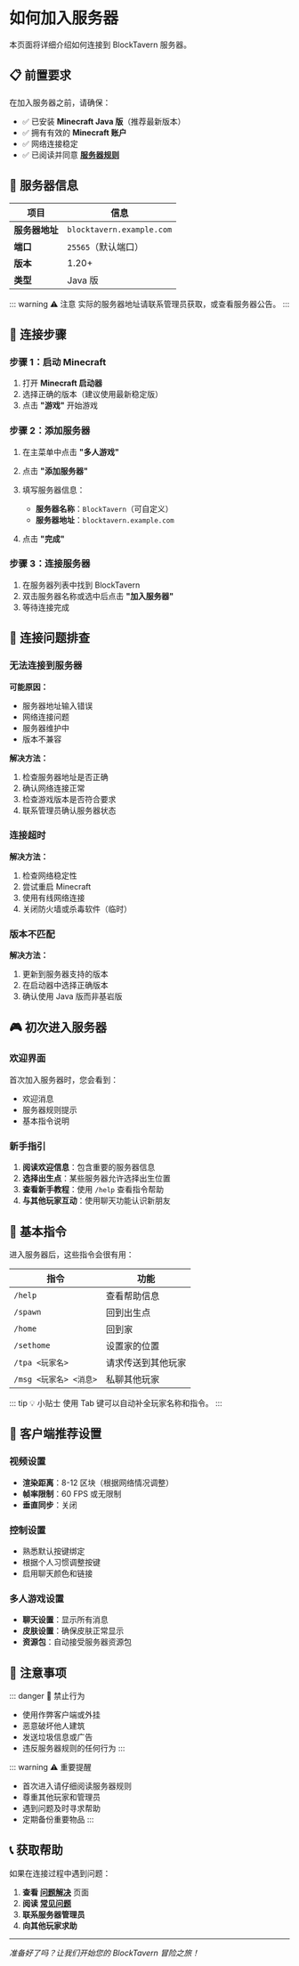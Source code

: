 # 如何加入服务器

本页面将详细介绍如何连接到 BlockTavern 服务器。

## 📋 前置要求

在加入服务器之前，请确保：

- ✅ 已安装 **Minecraft Java 版**（推荐最新版本）
- ✅ 拥有有效的 **Minecraft 账户**
- ✅ 网络连接稳定
- ✅ 已阅读并同意 **[服务器规则](./server-rules)**

## 🔗 服务器信息

| 项目 | 信息 |
|------|------|
| **服务器地址** | `blocktavern.example.com` |
| **端口** | `25565`（默认端口）|
| **版本** | 1.20+ |
| **类型** | Java 版 |

::: warning ⚠️ 注意
实际的服务器地址请联系管理员获取，或查看服务器公告。
:::

## 📖 连接步骤

### 步骤 1：启动 Minecraft

1. 打开 **Minecraft 启动器**
2. 选择正确的版本（建议使用最新稳定版）
3. 点击 **"游戏"** 开始游戏

### 步骤 2：添加服务器

1. 在主菜单中点击 **"多人游戏"**

2. 点击 **"添加服务器"**

3. 填写服务器信息：
   - **服务器名称**：`BlockTavern`（可自定义）
   - **服务器地址**：`blocktavern.example.com`

4. 点击 **"完成"**

### 步骤 3：连接服务器

1. 在服务器列表中找到 BlockTavern
2. 双击服务器名称或选中后点击 **"加入服务器"**
3. 等待连接完成

## 🔧 连接问题排查

### 无法连接到服务器

**可能原因：**
- 服务器地址输入错误
- 网络连接问题
- 服务器维护中
- 版本不兼容

**解决方法：**
1. 检查服务器地址是否正确
2. 确认网络连接正常
3. 检查游戏版本是否符合要求
4. 联系管理员确认服务器状态

### 连接超时

**解决方法：**
1. 检查网络稳定性
2. 尝试重启 Minecraft
3. 使用有线网络连接
4. 关闭防火墙或杀毒软件（临时）

### 版本不匹配

**解决方法：**
1. 更新到服务器支持的版本
2. 在启动器中选择正确版本
3. 确认使用 Java 版而非基岩版

## 🎮 初次进入服务器

### 欢迎界面
首次加入服务器时，您会看到：
- 欢迎消息
- 服务器规则提示
- 基本指令说明

### 新手指引
1. **阅读欢迎信息**：包含重要的服务器信息
2. **选择出生点**：某些服务器允许选择出生位置
3. **查看新手教程**：使用 `/help` 查看指令帮助
4. **与其他玩家互动**：使用聊天功能认识新朋友

## 💬 基本指令

进入服务器后，这些指令会很有用：

| 指令 | 功能 |
|------|------|
| `/help` | 查看帮助信息 |
| `/spawn` | 回到出生点 |
| `/home` | 回到家 |
| `/sethome` | 设置家的位置 |
| `/tpa <玩家名>` | 请求传送到其他玩家 |
| `/msg <玩家名> <消息>` | 私聊其他玩家 |

::: tip 💡 小贴士
使用 Tab 键可以自动补全玩家名称和指令。
:::

## 📱 客户端推荐设置

### 视频设置
- **渲染距离**：8-12 区块（根据网络情况调整）
- **帧率限制**：60 FPS 或无限制
- **垂直同步**：关闭

### 控制设置
- 熟悉默认按键绑定
- 根据个人习惯调整按键
- 启用聊天颜色和链接

### 多人游戏设置
- **聊天设置**：显示所有消息
- **皮肤设置**：确保皮肤正常显示
- **资源包**：自动接受服务器资源包

## 🚨 注意事项

::: danger 🚫 禁止行为
- 使用作弊客户端或外挂
- 恶意破坏他人建筑
- 发送垃圾信息或广告
- 违反服务器规则的任何行为
:::

::: warning ⚠️ 重要提醒
- 首次进入请仔细阅读服务器规则
- 尊重其他玩家和管理员
- 遇到问题及时寻求帮助
- 定期备份重要物品
:::

## 📞 获取帮助

如果在连接过程中遇到问题：

1. **查看 [问题解决](/troubleshooting/connection-issues)** 页面
2. **阅读 [常见问题](/faq/technical)** 
3. **联系服务器管理员**
4. **向其他玩家求助**

---

*准备好了吗？让我们开始您的 BlockTavern 冒险之旅！* 